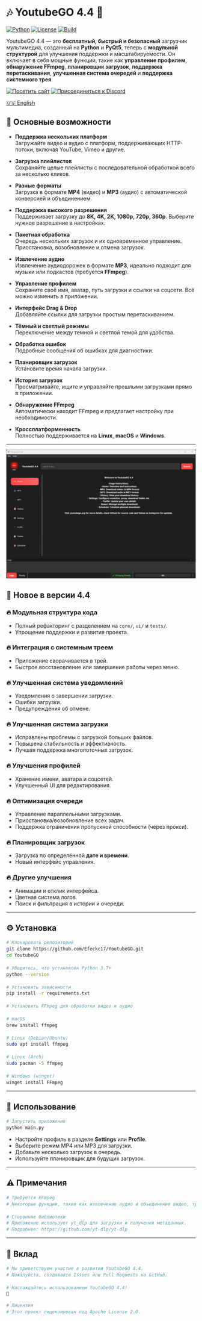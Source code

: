 # 🎶 YoutubeGO 4.4 🎥
[![Python](https://img.shields.io/badge/Python-3.7%2B-blue)](https://www.python.org/)
[![License](https://img.shields.io/badge/License-Apache_2.0-green)](LICENSE)
[![Build](https://img.shields.io/badge/Build-Stable-brightgreen)]()

YoutubeGO 4.4 — это **бесплатный, быстрый и безопасный** загрузчик мультимедиа, созданный на **Python** и **PyQt5**, теперь с **модульной структурой** для улучшения поддержки и масштабируемости. Он включает в себя мощные функции, такие как **управление профилем**, **обнаружение FFmpeg**, **планировщик загрузок**, **поддержка перетаскивания**, **улучшенная система очередей** и **поддержка системного трея**.

[![Посетить сайт](https://img.shields.io/badge/Visit%20Website-blue?style=for-the-badge&logo=google-chrome)](https://youtubego.org)
[![Присоединиться к Discord](https://img.shields.io/badge/Join%20Discord-5865F2?style=for-the-badge&logo=discord)](https://discord.gg/youtubego)

[🇺🇸 English](README.md)

## 🌟 Основные возможности

- **Поддержка нескольких платформ**  
  Загружайте видео и аудио с платформ, поддерживающих HTTP-потоки, включая YouTube, Vimeo и другие.

- **Загрузка плейлистов**  
  Сохраняйте целые плейлисты с последовательной обработкой всего за несколько кликов.

- **Разные форматы**  
  Загрузка в формате **MP4** (видео) и **MP3** (аудио) с автоматической конверсией и объединением.

- **Поддержка высокого разрешения**  
  Поддерживает загрузку до **8K, 4K, 2K, 1080p, 720p, 360p**. Выберите нужное разрешение в настройках.

- **Пакетная обработка**  
  Очередь нескольких загрузок и их одновременное управление. Приостановка, возобновление и отмена загрузок.

- **Извлечение аудио**  
  Извлечение аудиодорожек в формате **MP3**, идеально подходит для музыки или подкастов (требуется **FFmpeg**).

- **Управление профилем**  
  Сохраните своё имя, аватар, путь загрузки и ссылки на соцсети. Всё можно изменить в приложении.

- **Интерфейс Drag & Drop**  
  Добавляйте ссылки для загрузки простым перетаскиванием.

- **Тёмный и светлый режимы**  
  Переключение между темной и светлой темой для удобства.

- **Обработка ошибок**  
  Подробные сообщения об ошибках для диагностики.

- **Планировщик загрузок**  
  Установите время начала загрузки.

- **История загрузок**  
  Просматривайте, ищите и управляйте прошлыми загрузками прямо в приложении.

- **Обнаружение FFmpeg**  
  Автоматически находит FFmpeg и предлагает настройку при необходимости.

- **Кроссплатформенность**  
  Полностью поддерживается на **Linux**, **macOS** и **Windows**.

---

![Новый интерфейс](assets/youtubeGo.png)

## 🚀 Новое в версии 4.4

### 🔥 Модульная структура кода
- Полный рефакторинг с разделением на `core/`, `ui/` и `tests/`.
- Упрощение поддержки и развития проекта.

### 🔥 Интеграция с системным треем
- Приложение сворачивается в трей.
- Быстрое восстановление или завершение работы через меню.

### 🔥 Улучшенная система уведомлений
- Уведомления о завершении загрузки.
- Ошибки загрузки.
- Предупреждения об отмене.

### 🔥 Улучшенная система загрузки
- Исправлены проблемы с загрузкой больших файлов.
- Повышена стабильность и эффективность.
- Лучшая поддержка многопоточных загрузок.

### 🔥 Улучшения профилей
- Хранение имени, аватара и соцсетей.
- Улучшенный UI для редактирования.

### 🔥 Оптимизация очереди
- Управление параллельными загрузками.
- Приостановка/возобновление всех задач.
- Поддержка ограничения пропускной способности (через прокси).

### 🔥 Планировщик загрузок
- Загрузка по определённой **дате и времени**.
- Новый интерфейс управления.

### 🔥 Другие улучшения
- Анимации и отклик интерфейса.
- Цветная система логов.
- Поиск и фильтрация в истории и очереди.

---

## ⚙️ Установка

```bash
# Клонировать репозиторий
git clone https://github.com/Efeckc17/YoutubeGO.git
cd YoutubeGO

# Убедитесь, что установлен Python 3.7+
python --version

# Установить зависимости
pip install -r requirements.txt

# Установить FFmpeg для обработки видео и аудио

# macOS
brew install ffmpeg

# Linux (Debian/Ubuntu)
sudo apt install ffmpeg

# Linux (Arch)
sudo pacman -S ffmpeg

# Windows (winget)
winget install FFmpeg
```

---

## 🔧 Использование

```bash
# Запустить приложение
python main.py
```

- Настройте профиль в разделе **Settings** или **Profile**.
- Выберите режим MP4 или MP3 для загрузки.
- Добавьте несколько загрузок в очередь.
- Используйте планировщик для будущих загрузок.

---

## ⚠️ Примечания

```bash
# Требуется FFmpeg
# Некоторые функции, такие как извлечение аудио и объединение видео, требуют FFmpeg.

# Сторонние библиотеки
# Приложение использует yt_dlp для загрузки и получения метаданных.
# Подробнее: https://github.com/yt-dlp/yt-dlp
```

---

## 🙏 Вклад

```bash
# Мы приветствуем участие в развитии YoutubeGO 4.4.
# Пожалуйста, создавайте Issues или Pull Requests на GitHub.

# Наслаждайтесь использованием YoutubeGO 4.4!
🚀
```

```bash
# Лицензия
# Этот проект лицензирован под Apache License 2.0.
```
